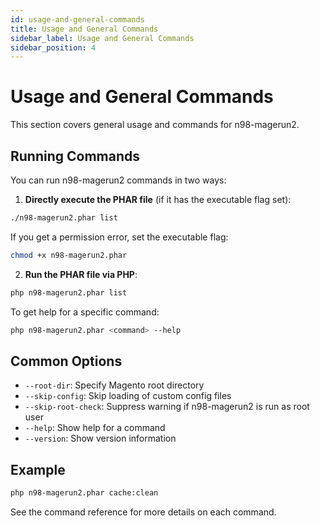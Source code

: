 ```yaml
---
id: usage-and-general-commands
title: Usage and General Commands
sidebar_label: Usage and General Commands
sidebar_position: 4
---
```


# Usage and General Commands

This section covers general usage and commands for n98-magerun2.

## Running Commands

You can run n98-magerun2 commands in two ways:

1. **Directly execute the PHAR file** (if it has the executable flag set):

```sh
./n98-magerun2.phar list
```

   If you get a permission error, set the executable flag:

```sh
chmod +x n98-magerun2.phar
```

2. **Run the PHAR file via PHP**:

```sh
php n98-magerun2.phar list
```

To get help for a specific command:

```sh
php n98-magerun2.phar <command> --help
```

## Common Options

- `--root-dir`: Specify Magento root directory
- `--skip-config`: Skip loading of custom config files
- `--skip-root-check`: Suppress warning if n98-magerun2 is run as root user
- `--help`: Show help for a command
- `--version`: Show version information

## Example

```sh
php n98-magerun2.phar cache:clean
```

See the command reference for more details on each command.
